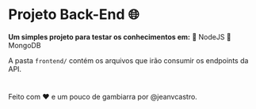 # Projeto Back-End 🌐

**Um simples projeto para testar os conhecimentos em:**
 🚀 NodeJS
 🍃 MongoDB

A pasta  `frontend/` contém os arquivos que irão consumir os endpoints da API.

#

Feito com ❤️ e um pouco de gambiarra por @jeanvcastro.